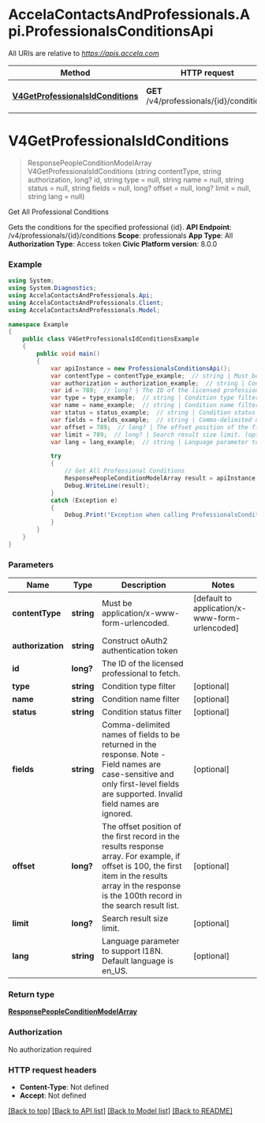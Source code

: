 # AccelaContactsAndProfessionals.Api.ProfessionalsConditionsApi

All URIs are relative to *https://apis.accela.com*

Method | HTTP request | Description
------------- | ------------- | -------------
[**V4GetProfessionalsIdConditions**](ProfessionalsConditionsApi.md#v4getprofessionalsidconditions) | **GET** /v4/professionals/{id}/conditions | Get All Professional Conditions


<a name="v4getprofessionalsidconditions"></a>
# **V4GetProfessionalsIdConditions**
> ResponsePeopleConditionModelArray V4GetProfessionalsIdConditions (string contentType, string authorization, long? id, string type = null, string name = null, string status = null, string fields = null, long? offset = null, long? limit = null, string lang = null)

Get All Professional Conditions

Gets the conditions for the specified professional {id}. **API Endpoint**:  /v4/professionals/{id}/conditions  **Scope**:  professionals  **App Type**:  All  **Authorization Type**:  Access token  **Civic Platform version**: 8.0.0 

### Example
```csharp
using System;
using System.Diagnostics;
using AccelaContactsAndProfessionals.Api;
using AccelaContactsAndProfessionals.Client;
using AccelaContactsAndProfessionals.Model;

namespace Example
{
    public class V4GetProfessionalsIdConditionsExample
    {
        public void main()
        {
            var apiInstance = new ProfessionalsConditionsApi();
            var contentType = contentType_example;  // string | Must be application/x-www-form-urlencoded. (default to application/x-www-form-urlencoded)
            var authorization = authorization_example;  // string | Construct oAuth2 authentication token
            var id = 789;  // long? | The ID of the licensed professional to fetch.
            var type = type_example;  // string | Condition type filter (optional) 
            var name = name_example;  // string | Condition name filter (optional) 
            var status = status_example;  // string | Condition status filter (optional) 
            var fields = fields_example;  // string | Comma-delimited names of fields to be returned in the response. Note - Field names are case-sensitive and only first-level fields are supported. Invalid field names are ignored. (optional) 
            var offset = 789;  // long? | The offset position of the first record in the results response array. For example, if offset is 100, the first item in the results array in the response is the 100th record in the search result list. (optional) 
            var limit = 789;  // long? | Search result size limit. (optional) 
            var lang = lang_example;  // string | Language parameter to support I18N. Default language is en_US. (optional) 

            try
            {
                // Get All Professional Conditions
                ResponsePeopleConditionModelArray result = apiInstance.V4GetProfessionalsIdConditions(contentType, authorization, id, type, name, status, fields, offset, limit, lang);
                Debug.WriteLine(result);
            }
            catch (Exception e)
            {
                Debug.Print("Exception when calling ProfessionalsConditionsApi.V4GetProfessionalsIdConditions: " + e.Message );
            }
        }
    }
}
```

### Parameters

Name | Type | Description  | Notes
------------- | ------------- | ------------- | -------------
 **contentType** | **string**| Must be application/x-www-form-urlencoded. | [default to application/x-www-form-urlencoded]
 **authorization** | **string**| Construct oAuth2 authentication token | 
 **id** | **long?**| The ID of the licensed professional to fetch. | 
 **type** | **string**| Condition type filter | [optional] 
 **name** | **string**| Condition name filter | [optional] 
 **status** | **string**| Condition status filter | [optional] 
 **fields** | **string**| Comma-delimited names of fields to be returned in the response. Note - Field names are case-sensitive and only first-level fields are supported. Invalid field names are ignored. | [optional] 
 **offset** | **long?**| The offset position of the first record in the results response array. For example, if offset is 100, the first item in the results array in the response is the 100th record in the search result list. | [optional] 
 **limit** | **long?**| Search result size limit. | [optional] 
 **lang** | **string**| Language parameter to support I18N. Default language is en_US. | [optional] 

### Return type

[**ResponsePeopleConditionModelArray**](ResponsePeopleConditionModelArray.md)

### Authorization

No authorization required

### HTTP request headers

 - **Content-Type**: Not defined
 - **Accept**: Not defined

[[Back to top]](#) [[Back to API list]](../README.md#documentation-for-api-endpoints) [[Back to Model list]](../README.md#documentation-for-models) [[Back to README]](../README.md)

